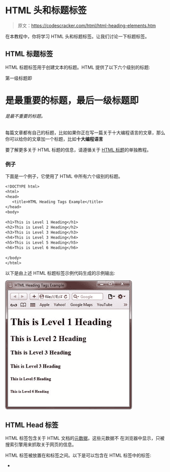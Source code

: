 # HTML 头和标题标签

> 原文：<https://codescracker.com/html/html-heading-elements.htm>

在本教程中，你将学习 HTML 头和标题标签。让我们讨论一下标题标签。

## HTML 标题标签

HTML 标题标签用于创建文本的标题。HTML 提供了以下六个级别的标题:

第一级标题即

# 是最重要的标题，最后一级标题即

###### 是最不重要的标题。

每篇文章都有自己的标题，比如如果你正在写一篇关于十大编程语言的文章，那么你可以给你的文章加一个标题，比如**十大编程语言**

要了解更多关于 HTML 标题的信息，请遵循关于 [HTML 标题](/html/html-headings.htm)的单独教程。

### 例子

下面是一个例子，它使用了 HTML 中所有六个级别的标题。

```
<!DOCTYPE html>
<html>
<head>
   <title>HTML Heading Tags Example</title>
</head>
<body>

<h1>This is Level 1 Heading</h1>
<h2>This is Level 2 Heading</h2>
<h3>This is Level 3 Heading</h3>
<h4>This is Level 3 Heading</h4>
<h5>This is Level 5 Heading</h5>
<h6>This is Level 6 Heading</h6>

</body>
</html>
```

以下是由上述 HTML 标题标签示例代码生成的示例输出:

![HTML Heading Tags](img/15172074580f2c415a2af73568e30a26.png)

## HTML Head 标签

HTML 标签包含关于 HTML 文档的[元数据](/html/html-metadata-elements.htm)，这些元数据不 在浏览器中显示，只被搜索引擎用来抓取关于网页的信息。

HTML 标签被放置在和标签之间。以下是可以包含在 HTML 标签中的标签:

*   <title></li> <li><meta/></li> <li><base/></li> <li><style/></li> <li><link/></li> <li><script/></li> <li><nonscript/></li> </ul> <p>要了解这些标签，请参考<a href="/html/html-metadata-elements.htm"> HTML 元数据标签</a>教程。</p> <p class="testlnk"><a href="/exam/showtest.php?subid=4"> HTML 在线测试</a></p><hr/> <br/><hr/> </body> </html></title>